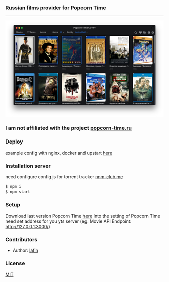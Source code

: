 ### Russian films provider for Popcorn Time
___

![](screenshot.png)
### I am not affiliated with the project [popcorn-time.ru](http://popcorn-time.ru/)

### Deploy
example config with nginx, docker and upstart [here](SETUP.md)

### Installation server
need configure config.js for torrent tracker [nnm-club.me](http://nnm-club.me)

```bash
$ npm i
$ npm start
```

### Setup
Download last version Popcorn Time [here](http://popcorntime.ag) Into the setting of Popcorn Time need set address for you yts server (eg. Movie API Endpoint: http://127.0.0.1:3000/)

### Contributors

 * Author: [lafin](https://github.com/lafin)

### License

  [MIT](LICENSE)
